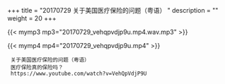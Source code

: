 +++
title = "20170729  关于美国医疗保险的问题（粤语） "
description = ""
weight = 20
+++

{{< mymp3 mp3="20170729_vehqpvdjp9u.mp4.wav.mp3" >}}

{{< mymp4 mp4="20170729_vehqpvdjp9u.mp4" >}}

     关于美国医疗保险的问题（粤语） 
     医疗保险真的保险吗？ 
     https://www.youtube.com/watch?v=VehQpVdjP9U 
